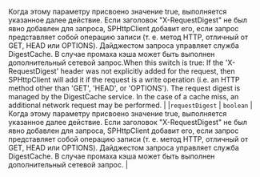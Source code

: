<span data-ttu-id="79d00-p103">Когда этому параметру присвоено значение true, выполняется указанное далее действие. Если заголовок "X-RequestDigest" не был явно добавлен для запроса, SPHttpClient добавит его, если запрос представляет собой операцию записи (т. е. метод HTTP, отличный от GET, HEAD или OPTIONS). Дайджестом запроса управляет служба DigestCache. В случае промаха кэша может быть выполнен дополнительный сетевой запрос.</span><span class="sxs-lookup"><span data-stu-id="79d00-p103">When this switch is true: If the 'X-RequestDigest' header was not explicitly added for the request, then SPHttpClient will add it if the request is a write operation (i.e. an HTTP method other than 'GET', 'HEAD', or 'OPTIONS'). The request digest is managed by the DigestCache service. In the case of a cache miss, an additional network request may be performed.</span></span> |
|`requestDigest`      | `boolean` | Когда этому параметру присвоено значение true, выполняется указанное далее действие. Если заголовок "X-RequestDigest" не был явно добавлен для запроса, SPHttpClient добавит его, если запрос представляет собой операцию записи (т. е. метод HTTP, отличный от GET, HEAD или OPTIONS). Дайджестом запроса управляет служба DigestCache. В случае промаха кэша может быть выполнен дополнительный сетевой запрос. |






